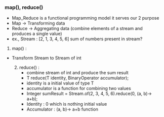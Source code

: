 ### map(), reduce()
  - Map_Reduce is a functional programming model it serves our 2 purpose
  - Map -> Transforming data
  - Reduce -> Aggregating data (combine elements of a stream and produces a single value)
  - ex., Stream : [2, 1, 3, 4, 5, 6] sum of numbers present in stream?

1. map() :
  - Transform Stream<Object> to Stream of int


2. reduce() :
   - combine stream of int and produce the sum result
   - T reduce(T identity, BinaryOperator<T> accumulator);
   - identity is a initial value of type T
   - accumulator is a function for combining two values
   - Integer sumResult = Stream.of(2, 3, 4, 5, 6).reduce(0, (a, b)-> a+b);
   - Identity : 0 which is nothing initial value
   - Accumulator : (a, b)-> a+b function
